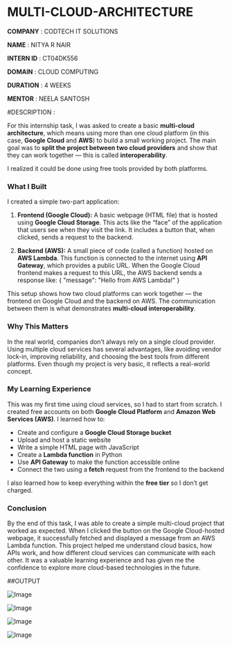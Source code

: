 # MULTI-CLOUD-ARCHITECTURE

**COMPANY** : CODTECH IT SOLUTIONS

**NAME** : NITYA R NAIR

**INTERN ID** : CT04DK556

**DOMAIN** :  CLOUD COMPUTING

**DURATION** : 4 WEEKS 

**MENTOR** : NEELA SANTOSH

#DESCRIPTION : 

For this internship task, I was asked to create a basic **multi-cloud architecture**, which means using more than one cloud platform (in this case, **Google Cloud** and **AWS**) to build a small working project. The main goal was to **split the project between two cloud providers** and show that they can work together — this is called **interoperability**.

I realized it could be done using free tools provided by both platforms.

### **What I Built**

I created a simple two-part application:

1. **Frontend (Google Cloud):**
   A basic webpage (HTML file) that is hosted using **Google Cloud Storage**. This acts like the “face” of the application that users see when they visit the link. It includes a button that, when clicked, sends a request to the backend.

2. **Backend (AWS):**
   A small piece of code (called a function) hosted on **AWS Lambda**. This function is connected to the internet using **API Gateway**, which provides a public URL. When the Google Cloud frontend makes a request to this URL, the AWS backend sends a response like:
   { "message": "Hello from AWS Lambda!" }

This setup shows how two cloud platforms can work together — the frontend on Google Cloud and the backend on AWS. The communication between them is what demonstrates **multi-cloud interoperability**.

### **Why This Matters**

In the real world, companies don’t always rely on a single cloud provider. Using multiple cloud services has several advantages, like avoiding vendor lock-in, improving reliability, and choosing the best tools from different platforms. Even though my project is very basic, it reflects a real-world concept.

### **My Learning Experience**

This was my first time using cloud services, so I had to start from scratch. I created free accounts on both **Google Cloud Platform** and **Amazon Web Services (AWS)**. I learned how to:

* Create and configure a **Google Cloud Storage bucket**
* Upload and host a static website
* Write a simple HTML page with JavaScript
* Create a **Lambda function** in Python
* Use **API Gateway** to make the function accessible online
* Connect the two using a **fetch** request from the frontend to the backend

I also learned how to keep everything within the **free tier** so I don’t get charged.

### **Conclusion**

By the end of this task, I was able to create a simple multi-cloud project that worked as expected. When I clicked the button on the Google Cloud-hosted webpage, it successfully fetched and displayed a message from an AWS Lambda function. This project helped me understand cloud basics, how APIs work, and how different cloud services can communicate with each other. It was a valuable learning experience and has given me the confidence to explore more cloud-based technologies in the future.

##OUTPUT

![Image](https://github.com/user-attachments/assets/99b216a0-d517-48f0-8efd-67fa94c6d269)

![Image](https://github.com/user-attachments/assets/06bd6d6d-fd7b-4a8d-9324-ba06676c77a4)

![Image](https://github.com/user-attachments/assets/2b59165c-6f81-4240-8c76-2f1b7111d177)

![Image](https://github.com/user-attachments/assets/c30c0233-e0f9-4f2f-affa-da10267e6ead)
